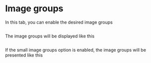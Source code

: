 # Image groups

In this tab, you can enable the desired image groups

<img srcset="/productdesigner/images/product-image-groups.jpg 2x" class="border">

The image groups will be displayed like this

<img srcset="/productdesigner/images/product-image-groups-display.jpg 2x">

If the small image groups option is enabled, the image groups will be presented like this

<img srcset="/productdesigner/images/small-image-groups.jpg 2x" class="border">
